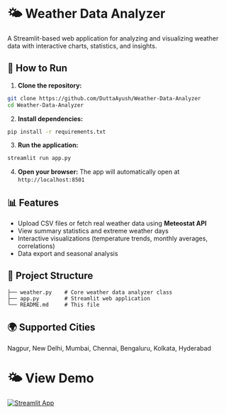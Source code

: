 # 🌤️ Weather Data Analyzer

A Streamlit-based web application for analyzing and visualizing weather data with interactive charts, statistics, and insights.

## 🚀 How to Run

1. **Clone the repository:**
```bash
git clone https://github.com/DuttaAyush/Weather-Data-Analyzer
cd Weather-Data-Analyzer
```

2. **Install dependencies:**
```bash
pip install -r requirements.txt
```

3. **Run the application:**
```bash
streamlit run app.py
```

4. **Open your browser:**
The app will automatically open at `http://localhost:8501`

## 📊 Features

- Upload CSV files or fetch real weather data using **Meteostat API**
- View summary statistics and extreme weather days
- Interactive visualizations (temperature trends, monthly averages, correlations)
- Data export and seasonal analysis

## 📁 Project Structure

```
├── weather.py    # Core weather data analyzer class
├── app.py        # Streamlit web application
└── README.md     # This file
```

## 🌍 Supported Cities

Nagpur, New Delhi, Mumbai, Chennai, Bengaluru, Kolkata, Hyderabad

# 🌤️ View Demo

[![Streamlit App](https://static.streamlit.io/badges/streamlit_badge_black_white.svg)](https://weatheranalyser.streamlit.app/)